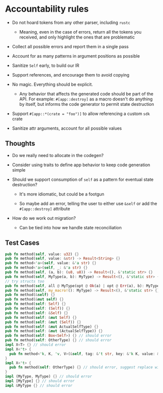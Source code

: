 # Accountability rules

- Do not hoard tokens from any other parser, including `rustc`

  - Meaning, even in the case of errors, return all the tokens you received, and
    only highlight the ones that are problematic

- Collect all possible errors and report them in a single pass

- Account for as many patterns in argument positions as possible

- Sanitize `Self` early, to build our IR

- Support references, and encourage them to avoid copying

- No magic. Everything should be explicit.

  - Any behavior that affects the generated code should be part of the API. For
    example: `#[app::destroy]` as a macro doesn't do anything by itself, but
    informs the code generator to permit state destruction

- Support `#[app::*(crate = "foo")]` to allow referencing a custom `sdk` crate

- Sanitize attr arguments, account for all possible values

## Thoughts

- Do we really need to allocate in the codegen?

- Consider using traits to define app behavior to keep code generation simple

- Should we support consumption of `self` as a pattern for eventual state
  destruction?

  - It's more idiomatic, but could be a footgun

  - So maybe add an error, telling the user to either use `&self` or add the
    `#[app::destroy]` attribute

- How do we work out migration?

  - Can be tied into how we handle state reconciliation

## Test Cases

```rust
pub fn method(self, value: u32) {}
pub fn method(self, value: &str) -> Result<String> {}
pub fn method<'a>(self, value: &'a str) {}
pub fn method<'a>(self, _: &'a str) {}
pub fn method(self, (a, b): (u8, u8)) -> Result<(), &'static str> {}
pub fn method(self, MyType(a, b): MyType) -> Result<(), &'static str> {}
// try structs too
pub fn method(self, all @ MyType(opt @ Ok(a) | opt @ Err(a), b): MyType) -> Result<(), &'static str> {}
pub fn method(self, my_macro!(): MyType) -> Result<(), &'static str> {}
pub fn method(&self) {}
pub fn method(&mut self) {}
pub fn method(self: Self) {}
pub fn method(self: (Self)) {}
pub fn method(self: &Self) {}
pub fn method(self: &mut Self) {}
pub fn method(self: &mut (Self)) {}
pub fn method(self: &mut ActualSelfType) {}
pub fn method(self: &mut (ActualSelfType)) {}
pub fn method(self: Box<Self>) {} // should error
pub fn method(self: OtherType) {} // should error
impl X<T> {} // should error
impl X<'t> {
  pub fn method<'k, K, 'v, V>(&self, tag: &'t str, key: &'k K, value: &'v V) {} // should error on K, V
}
impl X<'t> {
  pub fn method(self: OtherType) {} // should error, suggest replace with `Self` or `X<'t>`
}
impl (MyType, MyType) {} // should error
impl [MyType] {} // should error
impl &MyType {} // should error
```
